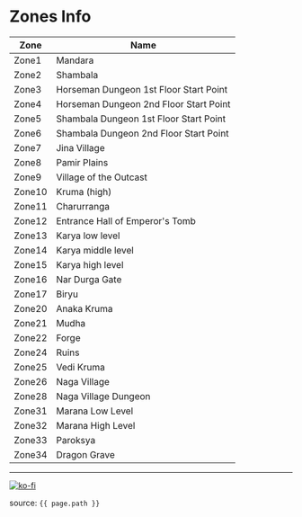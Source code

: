 # Zones Info

| Zone   | Name                                   |
| ------ | -------------------------------------- |
| Zone1  | Mandara                                |
| Zone2  | Shambala                               |
| Zone3  | Horseman Dungeon 1st Floor Start Point |
| Zone4  | Horseman Dungeon 2nd Floor Start Point |
| Zone5  | Shambala Dungeon 1st Floor Start Point |
| Zone6  | Shambala Dungeon 2nd Floor Start Point |
| Zone7  | Jina Village                           |
| Zone8  | Pamir Plains                           |
| Zone9  | Village of the Outcast                 |
| Zone10 | Kruma (high)                           |
| Zone11 | Charurranga                            |
| Zone12 | Entrance Hall of Emperor's Tomb        |
| Zone13 | Karya low level                        |
| Zone14 | Karya middle level                     |
| Zone15 | Karya high level                       |
| Zone16 | Nar Durga Gate                         |
| Zone17 | Biryu                                  |
| Zone20 | Anaka Kruma                            |
| Zone21 | Mudha                                  |
| Zone22 | Forge                                  |
| Zone24 | Ruins                                  |
| Zone25 | Vedi Kruma                             |
| Zone26 | Naga Village                           |
| Zone28 | Naga Village Dungeon                   |
| Zone31 | Marana Low Level                       |
| Zone32 | Marana High Level                      |
| Zone33 | Paroksya                               |
| Zone34 | Dragon Grave                           |

---

[![ko-fi](https://www.ko-fi.com/img/githubbutton_sm.svg)](https://ko-fi.com/T6T41JKMI)

source: `{{ page.path }}`
